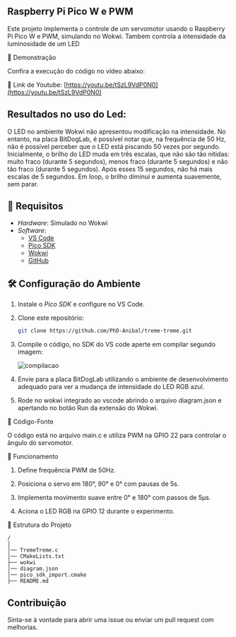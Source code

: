 ## Raspberry Pi Pico W e PWM

Este projeto implementa o controle de um servomotor usando o Raspberry Pi Pico W e PWM, simulando no Wokwi.
Tambem controla a intensidade da luminosidade de um LED

🎥 Demonstração

Confira a execução do código no vídeo abaixo:

🔗 Link de Youtube: [https://youtu.be/tSzL9VdP0N0](https://youtu.be/tSzL9VdP0N0)

## Resultados no uso do Led:

O LED no ambiente Wokwi não apresentou modificação na intensidade. No entanto, na placa BitDogLab, é possível notar que, na frequência de 50 Hz, não é possível perceber que o LED está piscando 50 vezes por segundo. Inicialmente, o brilho do LED muda em três escalas, que não são tão nítidas: muito fraco (durante 5 segundos), menos fraco (durante 5 segundos) e não tão fraco (durante 5 segundos). Após esses 15 segundos, não há mais escalas de 5 segundos. Em loop, o brilho diminui e aumenta suavemente, sem parar.

## 📌 Requisitos
- *Hardware*: Simulado no Wokwi
- *Software*:
  - [VS Code](https://code.visualstudio.com/)
  - [Pico SDK](https://github.com/raspberrypi/pico-sdk)
  - [Wokwi](https://wokwi.com/)
  - [GitHub](https://github.com/)

## 🛠️ Configuração do Ambiente
1. Instale o *Pico SDK* e configure no VS Code.
2. Clone este repositório:
   ```bash
   git clone https://github.com/PhD-Anibal/treme-treme.git
   

3. Compile o código, no SDK do VS code aperte em compilar segundo imagem:
   
   ![compilacao](TP_compilar.jpg)

4. Envie para a placa BitDogLab utilizando o ambiente de desenvolvimento adequado para ver a mudança de intensidade do LED RGB azul.

5. Rode no wokwi integrado ao vscode abrindo o arquivo diagram.json e apertando no botão Run da extensão do Wokwi.

📜 Código-Fonte

O código está no arquivo main.c e utiliza PWM na GPIO 22 para controlar o ângulo do servomotor.

🔧 Funcionamento

1. Define frequência PWM de 50Hz.


2. Posiciona o servo em 180°, 90° e 0° com pausas de 5s.


3. Implementa movimento suave entre 0° e 180° com passos de 5µs.


4. Aciona o LED RGB na GPIO 12 durante o experimento.



📂 Estrutura do Projeto
```
/
│
│── TremeTreme.c
│── CMakeLists.txt
├── wokwi
│── diagram.json
│── pico_sdk_import.cmake
├── README.md
```
## Contribuição

Sinta-se à vontade para abrir uma issue ou enviar um pull request com melhorias.

